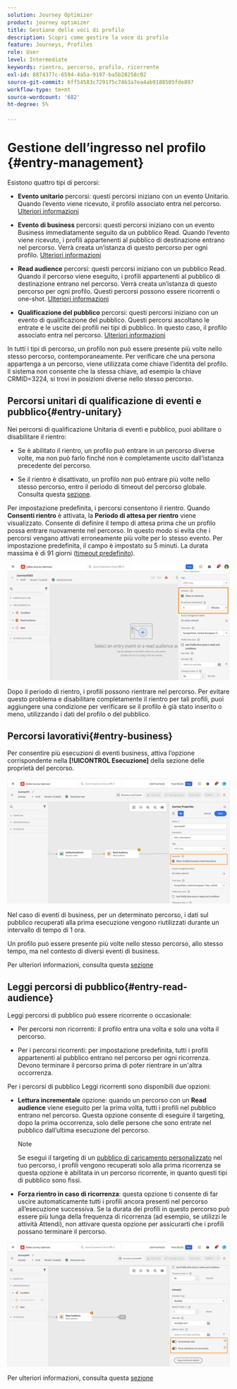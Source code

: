 ```yaml
---
solution: Journey Optimizer
product: journey optimizer
title: Gestione delle voci di profilo
description: Scopri come gestire la voce di profilo
feature: Journeys, Profiles
role: User
level: Intermediate
keywords: rientro, percorso, profilo, ricorrente
exl-id: 8874377c-6594-4a5a-9197-ba5b28258c02
source-git-commit: 6ff54583c729175c74b3a7ea4ab9188505fde897
workflow-type: tm+mt
source-wordcount: '682'
ht-degree: 5%

---
```



# Gestione dell’ingresso nel profilo {#entry-management}

Esistono quattro tipi di percorsi:

* **Evento unitario** percorsi: questi percorsi iniziano con un evento Unitario. Quando l’evento viene ricevuto, il profilo associato entra nel percorso. [Ulteriori informazioni](#entry-unitary)

* **Evento di business** percorsi: questi percorsi iniziano con un evento Business immediatamente seguito da un pubblico Read. Quando l’evento viene ricevuto, i profili appartenenti al pubblico di destinazione entrano nel percorso. Verrà creata un’istanza di questo percorso per ogni profilo. [Ulteriori informazioni](#entry-business)

* **Read audience** percorsi: questi percorsi iniziano con un pubblico Read. Quando il percorso viene eseguito, i profili appartenenti al pubblico di destinazione entrano nel percorso. Verrà creata un’istanza di questo percorso per ogni profilo. Questi percorsi possono essere ricorrenti o one-shot. [Ulteriori informazioni](#entry-read-audience)

* **Qualificazione del pubblico** percorsi: questi percorsi iniziano con un evento di qualificazione del pubblico. Questi percorsi ascoltano le entrate e le uscite dei profili nei tipi di pubblico. In questo caso, il profilo associato entra nel percorso. [Ulteriori informazioni](#entry-unitary)

In tutti i tipi di percorso, un profilo non può essere presente più volte nello stesso percorso, contemporaneamente. Per verificare che una persona appartenga a un percorso, viene utilizzata come chiave l’identità del profilo. Il sistema non consente che la stessa chiave, ad esempio la chiave CRMID=3224, si trovi in posizioni diverse nello stesso percorso.

## Percorsi unitari di qualificazione di eventi e pubblico{#entry-unitary}

Nei percorsi di qualificazione Unitaria di eventi e pubblico, puoi abilitare o disabilitare il rientro:

* Se è abilitato il rientro, un profilo può entrare in un percorso diverse volte, ma non può farlo finché non è completamente uscito dall’istanza precedente del percorso.

* Se il rientro è disattivato, un profilo non può entrare più volte nello stesso percorso, entro il periodo di timeout del percorso globale. Consulta questa [sezione](../building-journeys/journey-gs.md#global_timeout).

Per impostazione predefinita, i percorsi consentono il rientro. Quando **Consenti rientro** è attivata, la **Periodo di attesa per rientro** viene visualizzato. Consente di definire il tempo di attesa prima che un profilo possa entrare nuovamente nel percorso. In questo modo si evita che i percorsi vengano attivati erroneamente più volte per lo stesso evento. Per impostazione predefinita, il campo è impostato su 5 minuti. La durata massima è di 91 giorni ([timeout predefinito](journey-gs.md#global_timeout)).

<!--
When a journey ends, its status is **[!UICONTROL Closed]**. New individuals can no longer enter the journey. Persons already in the journey automatically exit the journey. [Learn more](journey-gs.md#entrance)
-->

![](assets/journey-re-entrance.png)

Dopo il periodo di rientro, i profili possono rientrare nel percorso. Per evitare questo problema e disabilitare completamente il rientro per tali profili, puoi aggiungere una condizione per verificare se il profilo è già stato inserito o meno, utilizzando i dati del profilo o del pubblico.

<!--
Due to the 30-day journey timeout, when journey re-entrance is not allowed, we cannot make sure the re-entrance blocking will work more than 91 days. Indeed, as we remove all information about persons who entered the journey 91 days after they enter, we cannot know the person entered previously, more than 91 days ago. -->

## Percorsi lavorativi{#entry-business}

<!--
Business events follow re-entrance rules in the same way as for unitary events. If a journey allows re-entrance, the next business event will be processed.
-->

Per consentire più esecuzioni di eventi business, attiva l’opzione corrispondente nella **[!UICONTROL Esecuzione]** della sezione delle proprietà del percorso.

![](assets/business-entry.png)

Nel caso di eventi di business, per un determinato percorso, i dati sul pubblico recuperati alla prima esecuzione vengono riutilizzati durante un intervallo di tempo di 1 ora.

Un profilo può essere presente più volte nello stesso percorso, allo stesso tempo, ma nel contesto di diversi eventi di business.

Per ulteriori informazioni, consulta questa [sezione](../event/about-creating-business.md)

## Leggi percorsi di pubblico{#entry-read-audience}

Leggi percorsi di pubblico può essere ricorrente o occasionale:

* Per percorsi non ricorrenti: il profilo entra una volta e solo una volta il percorso.

* Per i percorsi ricorrenti: per impostazione predefinita, tutti i profili appartenenti al pubblico entrano nel percorso per ogni ricorrenza. Devono terminare il percorso prima di poter rientrare in un&#39;altra occorrenza.

Per i percorsi di pubblico Leggi ricorrenti sono disponibili due opzioni:

* **Lettura incrementale** opzione: quando un percorso con un **Read audience** viene eseguito per la prima volta, tutti i profili nel pubblico entrano nel percorso. Questa opzione consente di eseguire il targeting, dopo la prima occorrenza, solo delle persone che sono entrate nel pubblico dall’ultima esecuzione del percorso.

  >[!NOTE]
  >
  >Se esegui il targeting di un [pubblico di caricamento personalizzato](../audience/about-audiences.md#segments-in-journey-optimizer) nel tuo percorso, i profili vengono recuperati solo alla prima ricorrenza se questa opzione è abilitata in un percorso ricorrente, in quanto questi tipi di pubblico sono fissi.

* **Forza rientro in caso di ricorrenza**: questa opzione ti consente di far uscire automaticamente tutti i profili ancora presenti nel percorso all’esecuzione successiva. Se la durata dei profili in questo percorso può essere più lunga della frequenza di ricorrenza (ad esempio, se utilizzi le attività Attendi), non attivare questa opzione per assicurarti che i profili possano terminare il percorso.

![](assets/read-audience-options.png)

Per ulteriori informazioni, consulta questa [sezione](../building-journeys/read-audience.md#configuring-segment-trigger-activity)

<!--
After 91 days, a Read audience journey switches to the **Finished** status. This behavior is set for 91 days only (i.e. journey timeout default value) as all information about profiles who entered the journey is removed 91 days after they entered. Persons still in the journey automatically are impacted. They exit the journey after the 30 day timeout. 
-->
